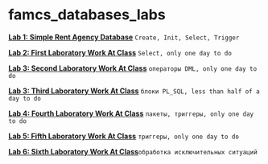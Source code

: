 # famcs_databases_labs

[**Lab 1: Simple Rent Agency Database**](https://github.com/vetasavitskaya/famcs_databases_labs/tree/main/famcs_databases_lab_01) `Create, Init, Select, Trigger `

[**Lab 2: First Laboratory Work At Class**](https://github.com/vetasavitskaya/famcs_databases_labs/tree/main/famcs_databases_control_lab_01) `Select, only one day to do`

[**Lab 3: Second Laboratory Work At Class**](https://github.com/vetasavitskaya/famcs_databases_labs/tree/main/famcs_databases_control_lab_02) `операторы DML, only one day to do`

[**Lab 3: Third Laboratory Work At Class**](https://github.com/vetasavitskaya/famcs_databases_labs/tree/main/famcs_databases_control_lab_02) `блоки PL_SQL, less than half of a day to do`

[**Lab 4: Fourth Laboratory Work At Class**](https://github.com/vetasavitskaya/famcs_databases_labs/tree/main/famcs_databases_control_lab_02) `пакеты, триггеры, only one day to do`

[**Lab 5: Fifth Laboratory Work At Class**](https://github.com/vetasavitskaya/famcs_databases_labs/tree/main/famcs_databases_control_lab_05) `триггеры, only one day to do`


[**Lab 6: Sixth Laboratory Work At Class**]()`обработка исключительных ситуаций`
